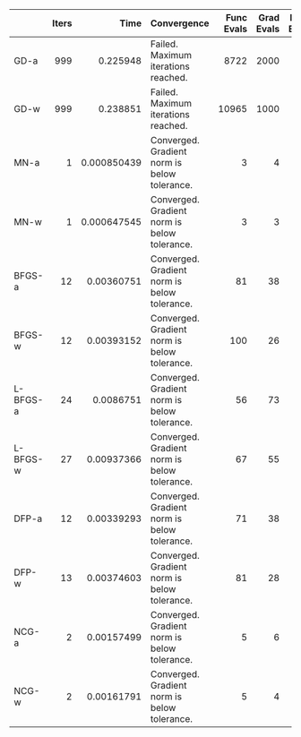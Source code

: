 |          |   Iters |        Time | Convergence                                  |   Func Evals |   Grad Evals |   Hess Evals |
|:---------|--------:|------------:|:---------------------------------------------|-------------:|-------------:|-------------:|
| GD-a     |     999 | 0.225948    | Failed. Maximum iterations reached.          |         8722 |         2000 |            0 |
| GD-w     |     999 | 0.238851    | Failed. Maximum iterations reached.          |        10965 |         1000 |            0 |
| MN-a     |       1 | 0.000850439 | Converged. Gradient norm is below tolerance. |            3 |            4 |            2 |
| MN-w     |       1 | 0.000647545 | Converged. Gradient norm is below tolerance. |            3 |            3 |            2 |
| BFGS-a   |      12 | 0.00360751  | Converged. Gradient norm is below tolerance. |           81 |           38 |            0 |
| BFGS-w   |      12 | 0.00393152  | Converged. Gradient norm is below tolerance. |          100 |           26 |            0 |
| L-BFGS-a |      24 | 0.0086751   | Converged. Gradient norm is below tolerance. |           56 |           73 |            0 |
| L-BFGS-w |      27 | 0.00937366  | Converged. Gradient norm is below tolerance. |           67 |           55 |            0 |
| DFP-a    |      12 | 0.00339293  | Converged. Gradient norm is below tolerance. |           71 |           38 |            0 |
| DFP-w    |      13 | 0.00374603  | Converged. Gradient norm is below tolerance. |           81 |           28 |            0 |
| NCG-a    |       2 | 0.00157499  | Converged. Gradient norm is below tolerance. |            5 |            6 |            3 |
| NCG-w    |       2 | 0.00161791  | Converged. Gradient norm is below tolerance. |            5 |            4 |            3 |